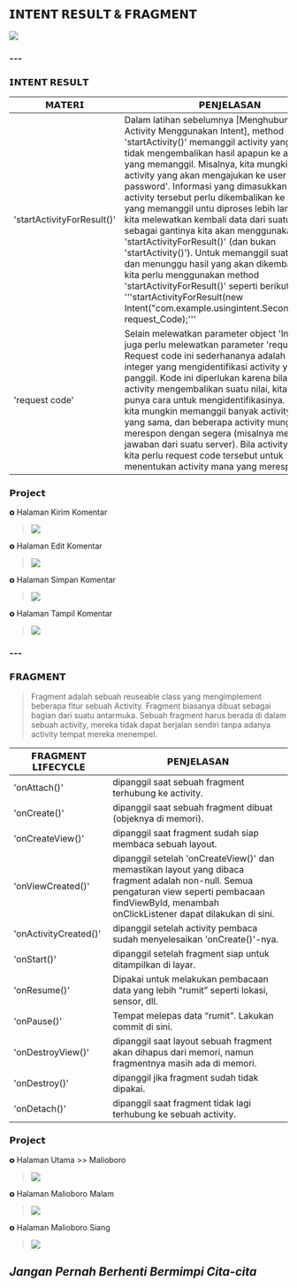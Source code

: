 ## 𝗜𝗡𝗧𝗘𝗡𝗧 𝗥𝗘𝗦𝗨𝗟𝗧 & 𝗙𝗥𝗔𝗚𝗠𝗘𝗡𝗧

<img align="center" src="https://github.com/memorezasabana/IntentResult-Fragment_TravelApp/blob/master/Asset_IntentRes_Fragment/Video.gif">

### ---

### 𝗜𝗡𝗧𝗘𝗡𝗧 𝗥𝗘𝗦𝗨𝗟𝗧

| 𝗠𝗔𝗧𝗘𝗥𝗜 | 𝗣𝗘𝗡𝗝𝗘𝗟𝗔𝗦𝗔𝗡 |
|--------|-------------|
| 'startActivityForResult()' | Dalam latihan sebelumnya [Menghubungkan Antar Activity Menggunakan Intent], method 'startActivity()' memanggil activity yang lain tetapi tidak mengembalikan hasil apapun ke activity yang memanggil. Misalnya, kita mungkin memiliki activity yang akan mengajukan ke user 'nama dan password'. Informasi yang dimasukkan user dalam activity tersebut perlu dikembalikan ke activity yang memanggil untu diproses lebih lanjut. Bila kita melewatkan kembali data dari suatu activity, sebagai gantinya kita akan menggunakan method 'startActivityForResult()' (dan bukan 'startActivity()'). Untuk memanggil suatu activity dan menunggu hasil yang akan dikembalikannya, kita perlu menggunakan method 'startActivityForResult()' seperti berikut: '''startActivityForResult(new Intent("com.example.usingintent.SecondActivity"), request_Code);''' |
| 'request code' | Selain melewatkan parameter object 'Intent', kita juga perlu melewatkan parameter 'request code'. Request code ini sederhananya adalah suatu nilai integer yang mengidentifikasi activity yang kita panggil. Kode ini diperlukan karena bila suatu activity mengembalikan suatu nilai, kita harus punya cara untuk mengidentifikasinya. Misalnya, kita mungkin memanggil banyak activity pada saat yang sama, dan beberapa activity mungkin tidak merespon dengan segera (misalnya menunggu jawaban dari suatu server). Bila activity merespon, kita perlu request code tersebut untuk menentukan activity mana yang merespon ini. |

### 𝗣𝗿𝗼𝗷𝗲𝗰𝘁 

𝗼 Halaman Kirim Komentar
> <img align="center" src="https://github.com/memorezasabana/IntentResult-Fragment_TravelApp/blob/master/Asset_IntentRes_Fragment/1.png"> 

𝗼 Halaman Edit Komentar
> <img align="center" src="https://github.com/memorezasabana/IntentResult-Fragment_TravelApp/blob/master/Asset_IntentRes_Fragment/2.png"> 

𝗼 Halaman Simpan Komentar
> <img align="center" src="https://github.com/memorezasabana/IntentResult-Fragment_TravelApp/blob/master/Asset_IntentRes_Fragment/3.png"> 

𝗼 Halaman Tampil Komentar
> <img align="center" src="https://github.com/memorezasabana/IntentResult-Fragment_TravelApp/blob/master/Asset_IntentRes_Fragment/4.png"> 

### ---


### 𝗙𝗥𝗔𝗚𝗠𝗘𝗡𝗧

> Fragment adalah sebuah reuseable class yang mengimplement beberapa fitur sebuah Activity. Fragment biasanya dibuat sebagai bagian dari suatu antarmuka. Sebuah fragment harus berada di dalam sebuah activity, mereka tidak dapat berjalan sendiri tanpa adanya activity tempat mereka menempel.

| 𝗙𝗥𝗔𝗚𝗠𝗘𝗡𝗧 𝗟𝗜𝗙𝗘𝗖𝗬𝗖𝗟𝗘| 𝗣𝗘𝗡𝗝𝗘𝗟𝗔𝗦𝗔𝗡 |
|--------------------|-------------|
| 'onAttach()' | dipanggil saat sebuah fragment terhubung ke activity. |
| 'onCreate()' | dipanggil saat sebuah fragment dibuat (objeknya di memori). |
| 'onCreateView()' | dipanggil saat fragment sudah siap membaca sebuah layout. |
| 'onViewCreated()' | dipanggil setelah 'onCreateView()' dan memastikan layout yang dibaca fragment adalah non-null. Semua pengaturan view seperti pembacaan findViewById, menambah onClickListener dapat dilakukan di sini. |
| 'onActivityCreated()' |  dipanggil setelah activity pembaca sudah menyelesaikan 'onCreate()'-nya. |
| 'onStart()' | dipanggil setelah fragment siap untuk ditampilkan di layar. |
| 'onResume()' | Dipakai untuk melakukan pembacaan data yang lebih “rumit” seperti lokasi, sensor, dll. |
| 'onPause()' | Tempat melepas data “rumit”. Lakukan commit di sini. |
| 'onDestroyView()' | dipanggil saat layout sebuah fragment akan dihapus dari memori, namun fragmentnya masih ada di memori. |
| 'onDestroy()' | dipanggil jika fragment sudah tidak dipakai. |
| 'onDetach()' | dipanggil saat fragment tidak lagi terhubung ke sebuah activity. |
 
 
### 𝗣𝗿𝗼𝗷𝗲𝗰𝘁  
 
𝗼 Halaman Utama >> Malioboro
> <img align="center" src="https://github.com/memorezasabana/IntentResult-Fragment_TravelApp/blob/master/Asset_IntentRes_Fragment/5.png"> 

𝗼 Halaman Malioboro Malam
> <img align="center" src="https://github.com/memorezasabana/IntentResult-Fragment_TravelApp/blob/master/Asset_IntentRes_Fragment/6.png"> 

𝗼 Halaman Malioboro Siang
> <img align="center" src="https://github.com/memorezasabana/IntentResult-Fragment_TravelApp/blob/master/Asset_IntentRes_Fragment/7.png"> 

 
## *Jangan Pernah Berhenti Bermimpi Cita-cita* 


